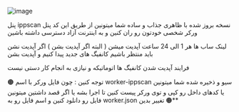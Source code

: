 ![image](https://github.com/user-attachments/assets/08222760-0a38-4627-9d80-2ae3450d9c04)

پنل ippscan نسخه بروز شده با ظاهری جذاب و ساده
شما میتونین از طریق این کد پنل ورکر شخصی خودتون رو ران کنین و به اینترنت آزاد دسترسی داشته باشین

لینک ساب ها هر 1 الی 24 ساعت آپدیت میشن ( البته اگر آپدیت بشن ) اگر آپدیت نشن باید منتظر باشیم کانفیگ های جدید پیدا کنیم و آپدیت بشن

فرایند آپدیت شدن کانفیگ ها اتوماتیکه و نیازی به انجام کار دستی نیست

🟠 توجه کنین : چون فایل ورکر با اسم worker-ippscan سیو و ذخیره شده شما میتونین یا کدهای داخل رو کپی و توی ورکر پیست کنین تا اجرا بشه یا اگر قصد داشتین میتونین فایل رو دانلود کنین و اسم فایل رو به worker.json تغییر بدین 🟠**

